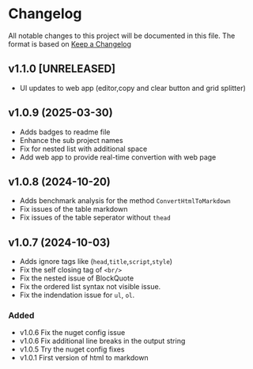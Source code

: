 # Changelog
All notable changes to this project will be documented in this file.
The format is based on [Keep a Changelog](https://keepachangelog.com/en/1.1.0/)
## v1.1.0 [UNRELEASED]
- UI updates to web app (editor,copy and clear button and grid splitter)

## v1.0.9 (2025-03-30)
- Adds badges to readme file
- Enhance the sub project names
- Fix for nested list with additional space
- Add web app to provide real-time convertion with web page

## v1.0.8 (2024-10-20)
- Adds benchmark analysis for the method `ConvertHtmlToMarkdown`
- Fix issues of the table markdown
- Fix issues of the table seperator without `thead`

## v1.0.7 (2024-10-03)
- Adds ignore tags like (`head`,`title`,`script`,`style`)
- Fix the self closing tag of `<br/>`
- Fix the nested issue of BlockQuote
- Fix the ordered list syntax not visible issue.
- Fix the indendation issue for `ul`, `ol`.

### Added

- v1.0.6 Fix the nuget config issue
- v1.0.6 Fix additional line breaks in the output string
- v1.0.5 Try the nuget config fixes
- v1.0.1 First version of html to markdown  